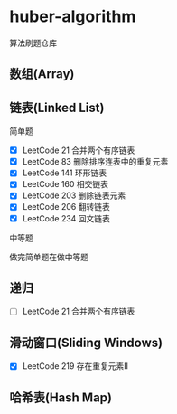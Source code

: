 # huber-algorithm
算法刷题仓库

## 数组(Array)


## 链表(Linked List)

简单题
 - [x] LeetCode 21 合并两个有序链表
 - [x] LeetCode 83 删除排序连表中的重复元素
 - [x] LeetCode 141 环形链表
 - [x] LeetCode 160 相交链表
 - [x] LeetCode 203 删除链表元素
 - [x] LeetCode 206 翻转链表
 - [x] LeetCode 234 回文链表

中等题

做完简单题在做中等题

## 递归

 - [ ] LeetCode 21 合并两个有序链表

## 滑动窗口(Sliding Windows)

- [x] LeetCode 219 存在重复元素II

## 哈希表(Hash Map)